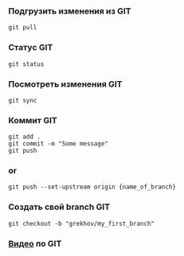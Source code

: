 ### Подгрузить изменения из GIT  
    git pull
### Статус GIT
    git status
### Посмотреть изменения GIT
    git sync
### Коммит GIT
    git add .
    git commit -m "Some message"
    git push
### or
    git push --set-upstream origin {name_of_branch}
### Создать свой branch GIT
    git checkout -b "grekhov/my_first_branch"
### [Видео](https://www.youtube.com/watch?v=USDNzpTMNSs) по GIT